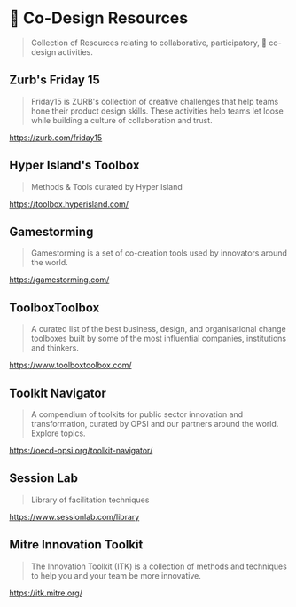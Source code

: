 # 👥 Co-Design Resources
> Collection of Resources relating to collaborative, participatory, 📝 co-design activities.

## Zurb's Friday 15

> Friday15 is ZURB's collection of creative challenges that help teams hone their product design skills. These activities help teams let loose while building a culture of collaboration and trust.

https://zurb.com/friday15

## Hyper Island's Toolbox

> Methods & Tools curated by Hyper Island

https://toolbox.hyperisland.com/

## Gamestorming

> Gamestorming is a set of co-creation tools used by innovators around the world.

https://gamestorming.com/

## ToolboxToolbox

> A curated list of the best business, design, and organisational change toolboxes built by some of the most influential companies, institutions and thinkers.

https://www.toolboxtoolbox.com/

## Toolkit Navigator

> A compendium of toolkits for public sector innovation and transformation, curated by OPSI and our partners around the world. Explore topics.

https://oecd-opsi.org/toolkit-navigator/

## Session Lab

> Library of facilitation techniques

https://www.sessionlab.com/library

## Mitre Innovation Toolkit

> The Innovation Toolkit (ITK) is a collection of methods and techniques to help you and your team be more innovative.

https://itk.mitre.org/
